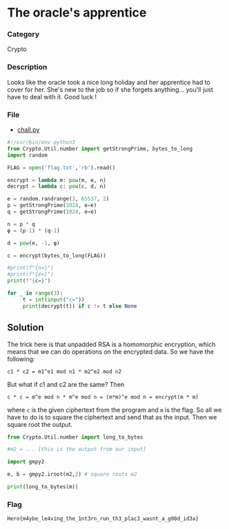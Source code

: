 # The oracle's apprentice

### Category

Crypto

### Description

Looks like the oracle took a nice long holiday and her apprentice had to cover for her. She's new to the job so if she forgets anything... you'll just have to deal with it. Good luck !

### File

- [chall.py](https://github.com/HeroCTF/HeroCTF_v4/blob/main/Crypto/Oracles_apprentice/chall.py)

``` python
#!/usr/bin/env python3
from Crypto.Util.number import getStrongPrime, bytes_to_long
import random

FLAG = open('flag.txt','rb').read()

encrypt = lambda m: pow(m, e, n)
decrypt = lambda c: pow(c, d, n)

e = random.randrange(3, 65537, 2)
p = getStrongPrime(1024, e=e)
q = getStrongPrime(1024, e=e)

n = p * q
φ = (p-1) * (q-1)

d = pow(e, -1, φ)

c = encrypt(bytes_to_long(FLAG))

#print(f"{n=}")
#print(f"{e=}")
print(f"{c=}")

for _ in range(3):
     t = int(input("c="))
     print(decrypt(t)) if c != t else None
```

## Solution

The trick here is that unpadded RSA is a homomorphic encryption, which means that we can do operations on the encrypted data. So we have the following:

```
c1 * c2 = m1^e1 mod n1 * m2^e2 mod n2
```

But what if c1 and c2 are the same? Then 

```
c * c = m^e mod n * m^e mod n = (m*m)^e mod n = encrypt(m * m) 
```

where ```c``` is the given ciphertext from the program and ```m``` is the flag. So all we have to do is to square the ciphertext and send that as the input. Then we square root the output.

``` python
from Crypto.Util.number import long_to_bytes

#m2 = ... [this is the output from our input]

import gmpy2

m, b = gmpy2.iroot(m2,2) # square roots m2

print(long_to_bytes(m))
```

### Flag

```Hero{m4ybe_le4ving_the_1nt3rn_run_th3_plac3_wasnt_a_g00d_id3a}```
